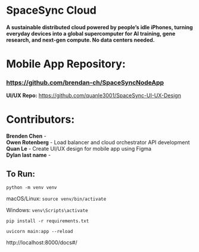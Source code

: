 # SpaceSync Cloud
#### A sustainable distributed cloud powered by people’s idle iPhones, turning everyday devices into a global supercomputer for AI training, gene research, and next-gen compute. No data centers needed.

# Mobile App Repository:
### https://github.com/brendan-ch/SpaceSyncNodeApp
**UI/UX Repo:** https://github.com/quanle3001/SpaceSync-UI-UX-Design


# Contributors:
**Brenden Chen** - \
**Owen Rotenberg** - Load balancer and cloud orchestrator API development\
**Quan Le** - Create UI/UX design for mobile app using Figma\
**Dylan last name** -



## To Run:

`python -m venv venv`

macOS/Linux:
`source venv/bin/activate`

Windows:
`venv\Scripts\activate`

`pip install -r requirements.txt`

`uvicorn main:app --reload`

http://localhost:8000/docs#/

